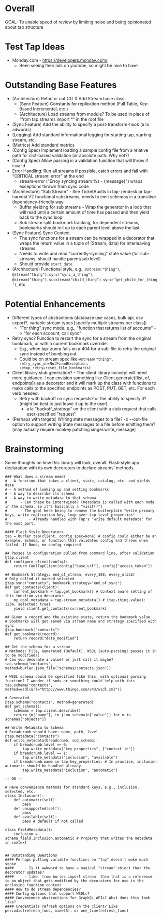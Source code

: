 # Overall
GOAL: To enable speed of review by limiting noise and being opinionated about tap structure

# Test Tap Ideas
- Monday.com - https://developers.monday.com/
  - Been seeing their ads on youtube, so might be nice to have

# Outstanding Base Features
- (Architecture) Refactor out CLI
X Add Stream base class
  - (Sync Feature) Constants for replication method (Full Table, Key-Based Incremental, etc.)
  - (Architecture) Load streams from module? To be used in place of "from tap.streams import *" in the root file
- (Sync Feature) Add the ability to specify a post-transform-hook (a la adwords)
- (Logging) Add standard informational logging for starting tap, starting stream, etc.
- (Metrics) Add standard metrics
- (Config Spec) Implement loading a sample config file from a relative path for dict-based validation (or absolute path. Why not?)
- (Config Spec) Allow passing in a validation function that will throw if invalid
- Error Handling: Run all streams if possible, catch errors and fail with "CRITICAL stream: error" at the end
  - stream-error ("Erroy syncing stream %s - {message}") wraps exceptions thrown from sync code
- (Architecture) "Sub Stream" - See TicketAudits in tap-zendesk or tap-harvest V2 functional substreams, needs to emit schemas in a transitive dependency-friendly way
  - Buffer yielding for sub streams - Wrap the generator in a loop that will read until a certain amount of time has passed and then yield back to the sync loop
  - Sub stream split bookmark tracking, for dependent streams, bookmarks should roll up to each parent level above the last
- (Sync Feature) Sync Context
  - The sync functions for a stream can be wrapped in a decorator that wraps the return value in a tuple of (Stream, data) for interleaving streams
  - Needs to write and read "currently-syncing" state value (for sub-streams, should handle parent/sub level)
  - Should provide `start_date`
- (Architecture) Functional style, e.g., `@stream("thing")`, `@stream("thing").sync("sync_a_thing")`, `@stream("thing").substream("child_thing").sync("get_child_for_thing")`, etc.

# Potential Enhancements
- Different types of abstractions (database use cases, bulk api, csv export?, variable stream types [specify multiple streams per class])
  - "For thing" sync mode. e.g., "function that returns list of accounts" -> "for each account, call sync"
- Retry sync? Function to restart the sync for a stream from the original bookmark, or with a current bookmark override.
  - E.g., when tap-zuora fails on a 404 for a sub-file to retry the original sync instead of bombing out
  - Could be on stream spec like `@stream("thing", retry_sync_on=NotFoundException, setup_retry=reset_file_bookmarks)`
- Client library stub generation? - The client library concept will need more guidance. I can envision something like Client.generate([list, of, endpoints]) as a decorator and it will mark up the class with functions to make calls to the specified endpoints as POST, PUT, GET, etc. For each verb needed.
  - Retry with backoff on sync requests? or the ability to specify it? (might be best to just leave it up to the user)
    - a la "backoff_strategy" on the client with a stub request that calls user-specified "request"
- (Perhaps with targets) Writing state messages to a file? -o --out-file option to support writing State messages to a file before emitting them? (may actually require monkey patching singer.write_message)

# Brainstorming

Some thoughts on how this library will look, overall. Flask-style app declaration with its own decorators to declare streams' methods.

```
### What does a stream need?
# - A function that takes a client, state, catalog, etc. and yields data
# - A method of looking up and setting bookmarks
# - A way to describe its schema
# - A way to write metadata to that schema
#      - Can these be intertwined? (metadata is called with each node in the schema, so it's basically a "visit()")
#      - The goal here being to remove the boilerplate "write primary keys, write replication key, loop over top-level properties"
#          - Already handled with Tap's "write default metadata" for the most part.

#### Flask Style Decorators
tap = burler.tap(client, config_spec=None) # config could either be an example, Schema, or function that validates config and throws when failed. If None, no config required

## Passes in configuration pulled from command line, after validation
@tap.client
def configure_client(config):
    return CoolTapClient(config["base_url"], config["access_token"])

## Bookmark Strategy: end_of_stream, every_100, every_n(352)
# Only called if marked selected
@tap.sync("contacts", bookmark_strategy="end_of_sync")
def get_contacts(client):
    current_bookmark = tap.get_bookmark() # Context aware setting of this function via decorator
    my_cool_metadata = tap.stream_metadata() # {tap-thing.value1: 1234, selected: true}
    yield client.get_contacts(current_bookmark)

## Given a record and the existing state, return the bookmark value
# Bookmarks will get saved via stream name and strategy specified with sync
@tap.bookmark("contacts")
def get_bookmark(record):
    return record["date_modified"]

## Get the schema for a stream
# Methods: File, Generated (Default), WSDL (auto-parsing? passes it in to be modified?)
# Can you decorate a value? or just call it maybe?
tap.schema("contacts", method=burler.json_file("schemas/contacts.json"))

# WSDL schema could be specified like this, with optional parsing function? I wonder if suds or something could help with this
tap.schema("contacts", method=wsdl(url="http://www.things.com/v43/wsdl.xml"))

# Generated
@tap.schema("contacts", method=generated)
def get_schema():
    schemas = tap.client.describe()
    return {n["name"], to_json_schema(n["value"]) for n in schemas["objects"]}

## Write Metadata to Schema
# Breadcrumb should have: name, path, level
@tap.metadata("contacts")
def write_metadata(breadcrumb, sub_schema):
    if breadcrumb.level == 0:
        tap.write_metadata("key_properties", ["contact_id"])
    if breadcrumb.level == 1:
        tap.write_metadata("inclusion", "available")
    if breadcrumb.name in tap.key_properties: # In practice, inclusion automatic should be handled already
        tap.write_metadata("inclusion", "automatic")

-- OR --

# Have convenience methods for standard keys, e.g., inclusion, selected, etc.
class Inclusion():
    def automatic(self):
        pass
    def unsupported(self):
        pass
    def available(self):
        pass # default if not called

class FieldMetadata():
    inclusion =
schema_field.inclusion.automatic # Property that writes the metadata in context


## Outstanding Questions
#### Perhaps putting variable functions on "tap" doesn't make much sense
####     - Is it awkward to have a magical "stream" object that the decorator updates?
####     - like `from burler import stream` then that is a reference to an object that gets modified by the decorators for use in the enclosing function context
#### How to do stream dependencies?
#### Config options that support WSDLs?
#### Convenience abstractions for GraphQL APIs? What does this look like?
#### Credentials refresh options on the client? Like periodic(refresh_func, min=25), or one_time(refresh_func)
```
